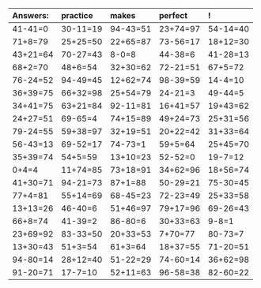 | Answers: | practice | makes | perfect | ! |
| :--- | :--- | :--- | :--- | :--- |
| 41-41=0 | 30-11=19 | 94-43=51 | 23+74=97 | 54-14=40 | 
| 71+8=79 | 25+25=50 | 22+65=87 | 73-56=17 | 18+12=30 | 
| 43+21=64 | 70-27=43 | 8-0=8 | 44-38=6 | 41-28=13 | 
| 68+2=70 | 48+6=54 | 32+30=62 | 72-21=51 | 67+5=72 | 
| 76-24=52 | 94-49=45 | 12+62=74 | 98-39=59 | 14-4=10 | 
| 36+39=75 | 66+32=98 | 25+54=79 | 24-21=3 | 49-44=5 | 
| 34+41=75 | 63+21=84 | 92-11=81 | 16+41=57 | 19+43=62 | 
| 24+27=51 | 69-65=4 | 74+15=89 | 49+24=73 | 25+31=56 | 
| 79-24=55 | 59+38=97 | 32+19=51 | 20+22=42 | 31+33=64 | 
| 56-43=13 | 69-52=17 | 74-73=1 | 59+5=64 | 25+45=70 | 
| 35+39=74 | 54+5=59 | 13+10=23 | 52-52=0 | 19-7=12 | 
| 0+4=4 | 11+74=85 | 73+18=91 | 34+62=96 | 18+56=74 | 
| 41+30=71 | 94-21=73 | 87+1=88 | 50-29=21 | 75-30=45 | 
| 77+4=81 | 55+14=69 | 68-45=23 | 72-23=49 | 25+33=58 | 
| 13+13=26 | 46-40=6 | 51+46=97 | 79+17=96 | 69-26=43 | 
| 66+8=74 | 41-39=2 | 86-80=6 | 30+33=63 | 9-8=1 | 
| 23+69=92 | 83-33=50 | 20+33=53 | 7+70=77 | 80-73=7 | 
| 13+30=43 | 51+3=54 | 61+3=64 | 18+37=55 | 71-20=51 | 
| 94-80=14 | 28+12=40 | 51-22=29 | 74-60=14 | 36+62=98 | 
| 91-20=71 | 17-7=10 | 52+11=63 | 96-58=38 | 82-60=22 | 
